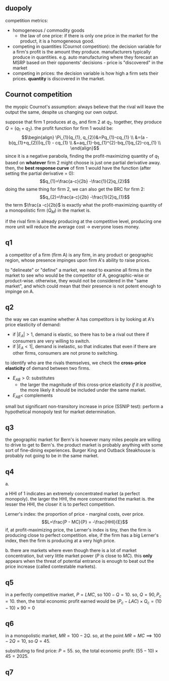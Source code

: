 ## duopoly
competition metrics:
- homogeneous / commodity goods
	- the law of one price: if there is only one price in the market for the product, it is a homogeneous good.
- competing in quantities (Cournot competition): the decision variable for a firm's profit is the amount they produce. manufacturers typically produce in quantities. e.g. auto manufacturing where they forecast an MSRP based on their opponents' decisions - price is "discovered" in the market
- competing in prices: the decision variable is how high a firm sets their prices. **quantity** is discovered in the market.
## Cournot competition
the myopic Cournot's assumption: always believe that the rival will leave the output the same, despite us changing our own output.

suppose that firm 1 produces at $q_{1}$, and firm 2 at $q_{2}$. together, they produce $Q =(q_{1}+q_{2})$. the profit function for firm 1 would be:
$$\begin{align}
\Pi_{1}(q_{1}, q_{2})&=Pq_{1}-cq_{1} \\
&=(a - b(q_{1}+q_{2}))q_{1} - cq_{1} \\
&=aq_{1}-bq_{1}^{2}-bq_{1}q_{2}-cq_{1} \\
\end{align}$$
since it is a negative parabola, finding the profit-maximizing quantity of $q_{1}$ based on **whatever** firm 2 might choose is just one partial derivative away. then, the **best response curve** of firm 1 would have the function (after setting the partial derivative = 0):
$$q_{1}=\frac{a-c}{2b} -\frac{1}{2}q_{2}$$
doing the same thing for firm 2, we can also get the BRC for firm 2:
$$q_{2}=\frac{a-c}{2b} -\frac{1}{2}q_{1}$$
the term $\frac{a -c}{2b}$ is exactly what the profit-maximizing quantity of a monopolistic firm ($Q_{M}$) in the market is.

if the rival firm is already producing at the competitive level, producing one more unit will reduce the average cost -> everyone loses money.
## q1
a competitor of a firm (firm A) is any firm, in any product or geographic region, whose presence impinges upon firm A's ability to raise prices.

to "delineate" or "define" a market, we need to examine all firms in the market to see who would be the competitor of A, geographic-wise or product-wise. otherwise, they would not be considered in the "same market", and which could mean that their presence is not potent enough to impinge on A. 
## q2
the way we can examine whether A has competitors is by looking at A's price elasticity of demand:
- if $|E_{A}| > 1$, demand is elastic, so there has to be a rival out there if consumers are very willing to switch.
- if $|E_{A} < 1|$, demand is inelastic, so that indicates that even if there are other firms, consumers are not prone to switching.

to identify who are the rivals themselves, we check the **cross-price elasticity** of demand between two firms.
- $E_{AB} > 0$: substitutes
	- the larger the magnitude of this cross-price elasticity *if it is positive*, the more likely it should be included under the same market.
- $E_{AB} <$ complements

small but significant non-transitory increase in price (SSNIP test): perform a hypothetical monopoly test for market determination.
## q3
the geographic market for Bern's is however many miles people are willing to drive to get to Bern's. the product market is probably anything with some sort of fine-dining experiences. Burger King and Outback Steakhouse is probably not going to be in the same market.
## q4
a.

a HHI of 1 indicates an extremely concentrated market (a perfect monopoly). the larger the HHI, the more concentrated the market is. the lesser the HHI, the closer it is to perfect competition.

Lerner's index: the proportion of price - marginal costs, over price. 
$$L=\frac{P - MC}{P} = -\frac{HHI}{E}$$
if, at profit-maximizing price, the Lerner's index is tiny, then the firm is producing close to perfect competition. else, if the firm has a big Lerner's index, then the firm is producing at a very high price.

b.
there are markets where even though there is a lot of market concentration, but very little market power ($P$ is close to $MC$). this **only** appears when the threat of potential entrance is enough to beat out the price increase (called contestable markets).

## q5
in a perfectly competitive market, $P=LMC$, so $100 - Q = 10$. so, $Q=90, P_{c} = 10.$
then, the total economic profit earned would be $(P_{c} - LAC)\times Q_{c} = (10 -10)\times 90= 0$

## q6
in a monopolistic market, $MR = 100 - 2Q$. so, at the point $MR = MC\implies 100-2Q=10$, so $Q=45$. 

substituting to find price: $P =55$. so, the total economic profit: $(55 -10)\times 45=2025.$

## q7